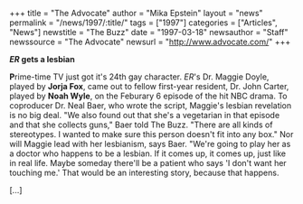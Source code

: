 +++
title = "The Advocate"
author = "Mika Epstein"
layout = "news"
permalink = "/news/1997/:title/"
tags = ["1997"]
categories = ["Articles", "News"]
newstitle = "The Buzz"
date = "1997-03-18"
newsauthor = "Staff"
newssource = "The Advocate"
newsurl = "http://www.advocate.com/"
+++
 
***ER* gets a lesbian**

**P**rime-time TV just got it's 24th gay character. *ER*'s Dr. Maggie Doyle, played by **Jorja Fox**, came out to fellow first-year resident, Dr. John Carter, played by **Noah Wyle**, on the Feburary 6 episode of the hit NBC drama. To coproducer Dr. Neal Baer, who wrote the script, Maggie's lesbian revelation is no big deal. "We also found out that she's a vegetarian in that episode and that she collects guns," Baer told The Buzz. "There are all kinds of stereotypes. I wanted to make sure this person doesn't fit into any box." Nor will Maggie lead with her lesbianism, says Baer. "We're going to play her as a doctor who happens to be a lesbian. If it comes up, it comes up, just like in real life. Maybe someday there'll be a patient who says 'I don't want her touching me.' That would be an interesting story, because that happens.

[...]

